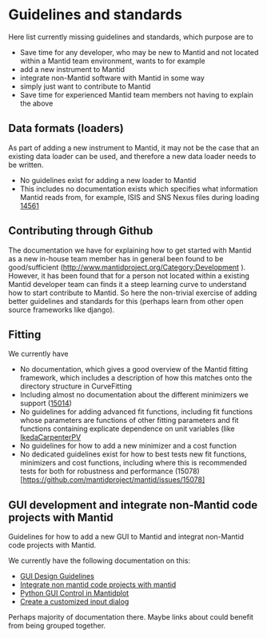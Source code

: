 Guidelines and standards
========================

Here list currently missing guidelines and standards, which purpose are to  
*	Save time for any developer, who may be new to Mantid and not located within a Mantid team environment, wants to for example
 * add a new instrument to Mantid
 * integrate non-Mantid software with Mantid in some way
 * simply just want to contribute to Mantid
*	Save time for experienced Mantid team members not having to explain the above

Data formats (loaders)
------------
As part of adding a new instrument to Mantid, it may not be the case that an existing data loader can be used, and therefore 
a new data loader needs to be written. 

* No guidelines exist for adding a new loader to Mantid
 * This includes no documentation exists which specifies what information Mantid reads from, for example, ISIS and SNS Nexus files during loading [14561](https://github.com/mantidproject/mantid/issues/14561)

Contributing through Github
---------------------------
The documentation we have for explaining how to get started with Mantid as a new in-house team member has in general been 
found to be good/sufficient (http://www.mantidproject.org/Category:Development ). However, it has been found
that for a person not located within a existing Mantid developer team can finds it a steep learning curve to 
understand how to start contribute to Mantid. So here the non-trivial exercise of adding better guidelines and standards for
this (perhaps learn from other open source frameworks like django).

Fitting
-------
We currently have
*	No documentation, which gives a good overview of the Mantid fitting framework, which includes a description of how this matches onto the directory structure in CurveFitting
 *	Including almost no documentation about the different minimizers we support ([15014](https://github.com/mantidproject/mantid/issues/15014))
* No guidelines for adding advanced fit functions, including fit functions whose parameters are functions of other fitting parameters and fit functions containing explicate dependence on unit variables (like [IkedaCarpenterPV](http://docs.mantidproject.org/nightly/fitfunctions/IkedaCarpenterPV.html)
* No guidelines for how to add a new minimizer and a cost function
* No dedicated guidelines exist for how to best tests new fit functions, minimizers and cost functions, including where this is recommended tests for both for robustness and performance (15078)[https://github.com/mantidproject/mantid/issues/15078]

GUI development and integrate non-Mantid code projects with Mantid
---
Guidelines for how to add a new GUI to Mantid and integrat non-Mantid code projects with Mantid.

We currently have the following documentation on this:
* [GUI Design Guidelines](http://www.mantidproject.org/GUI_Design_Guidelines)
* [Integrate non mantid code projects with mantid](http://www.mantidproject.org/Integrate_non_Mantid_code_projects_with_Mantid)
* [Python GUI Control in Mantidplot](http://www.mantidproject.org/Python_GUI_Control_in_MantidPlot)
* [Create a customized input dialog](http://www.mantidproject.org/Writing_a_CustomDialog)

Perhaps majority of documentation there. Maybe links about could benefit from being grouped together.
